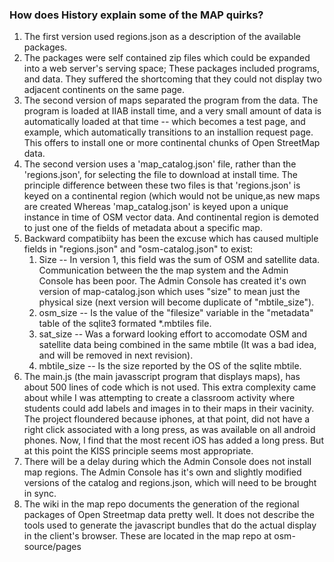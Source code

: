 ### How does History explain some of the MAP quirks?
 
 1. The first version used regions.json as a description of the available packages.
 1. The packages were self contained zip files which could be expanded into a web server's serving space; These packages included programs, and data. They  suffered the shortcoming that they could not display two adjacent continents on the same page.
 1. The second version of maps separated the program from the data. The program is loaded at IIAB install time, and a very small amount of data is automatically loaded at that time -- which becomes a test page, and example, which automatically transitions to an installion request page. This offers to install one or more continental chunks of Open StreetMap data.
 1. The second version uses a 'map_catalog.json' file, rather than the 'regions.json', for selecting the file to download at install time. The principle difference between these two files is that 'regions.json' is keyed on a continental region (which would not be unique,as new maps are created  Whereas 'map_catalog.json' is keyed upon a unique instance in time of OSM vector data. And continental region is demoted to just one of the fields of metadata about a specific map.
 1. Backward compatibiity has been the excuse which has caused multiple fields in "regions.json" and "osm-catalog.json" to exist:
      1. Size -- In version 1, this field was the sum of OSM and satellite data. Communication between the the map system and the Admin Console has been poor. The Admin Console has created it's own version of map-catalog.json which uses "size" to mean just the physical size (next version will become duplicate of "mbtile_size").
      2. osm_size -- Is the value of the "filesize" variable in the "metadata" table of the sqlite3 formated *.mbtiles file.
      3. sat_size -- Was a forward looking effort to accomodate OSM and satellite data being combined in the same mbtile (It was a bad idea, and will be removed in next revision).
      4. mbtile_size -- Is the size reported by the OS of the sqlite mbtile.
1. The main.js (the main javasscript program that displays maps), has about 500 lines of code which is not used. This extra complexity came about while I was attempting to create a classroom activity  where students could add labels and images in to their maps in their vacinity. The project floundered because iphones, at that point, did not have a right click associated with a long press, as was available on all android phones.  Now, I find that the most recent iOS has added a long press. But at this point the KISS principle seems most appropriate.
1. There will be a delay during which the Admin Console does not install map regions. The Admin Console has it's own and slightly modified versions of the catalog and regions.json, which will need to be brought in sync.
1. The wiki in the map repo documents the generation of the regional packages of Open Streetmap data pretty well. It does not describe the  tools used to generate the javascript bundles that do the actual display in the client's browser.  These are located in the map repo at osm-source/pages
